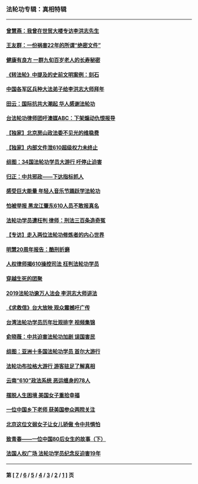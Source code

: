 ### 法轮功专辑：真相特辑
---
#### [曾慧燕：我曾在世贸大楼专访李洪志先生](../../pages/nf4389/n12898729.md?09110430) 
#### [王友群：一份祸害22年的所谓“绝密文件”](../../pages/nf4389/n12871750.md?09110430) 
#### [健康有良方 一群九旬百岁老人的长寿秘密](../../pages/nf4389/n12847475.md?09110430) 
#### [《转法轮》中提及的史前文明案例：刻石](../../pages/nf4389/n12758577.md?09110430) 
#### [中国各军区兵种大法弟子给李洪志大师拜年](../../pages/nf4389/n12750047.md?09110430) 
#### [田云：国际抗共大潮起 华人感谢法轮功](../../pages/nf4389/n12357708.md?09110430) 
#### [台法轮功律师团吁澳媒ABC：下架煽动仇恨报导](../../pages/nf4389/n12279917.md?09110430) 
#### [【独家】北京房山政法委不见光的维稳费](../../pages/nf4389/n12031979.md?09110430) 
#### [【独家】内部文件泄610超级权力未终止](../../pages/nf4389/n12023895.md?09110430) 
#### [组图：34国法轮功学员大游行 吁停止迫害](../../pages/nf4389/n11492658.md?09110430) 
#### [归正：中共邪政——下达指标抓人](../../pages/nf4389/n11474770.md?09110430) 
#### [感受巨大能量 年轻人音乐节踊跃学法轮功](../../pages/nf4389/n11441981.md?09110430) 
#### [怕被举报 黑龙江肇东610人员不敢报真名](../../pages/nf4389/n11436499.md?09110430) 
#### [法轮功学员遭枉判 律师：刑法三百条造奇冤](../../pages/nf4389/n11433943.md?09110430) 
#### [【专访】走入两位法轮功修炼者的内心世界](../../pages/nf4389/n11415623.md?09110430) 
#### [明慧20周年报告：酷刑折磨](../../pages/nf4389/n11387954.md?09110430) 
#### [人权律师揭610操控司法 枉判法轮功学员](../../pages/nf4389/n11313370.md?09110430) 
#### [穿越生死的团聚](../../pages/nf4389/n11258922.md?09110430) 
#### [2019法轮功逾万人法会 李洪志大师讲法](../../pages/nf4389/n11265303.md?09110430) 
#### [《求救信》台大放映 观众震撼吁广传](../../pages/nf4389/n10922251.md?09110430) 
#### [台湾法轮功学员历年壮观排字 视频集锦](../../pages/nf4389/n10878789.md?09110430) 
#### [俞晓薇：中共迫害法轮功加剧 误国害民](../../pages/nf4389/n10859260.md?09110430) 
#### [组图：亚洲十多国法轮功学员 首尔大游行](../../pages/nf4389/n10781149.md?09110430) 
#### [法轮功布拉格大游行 游客驻足了解真相](../../pages/nf4389/n10749360.md?09110430) 
#### [云南“610”政法系统 恶运缠身的78人](../../pages/nf4389/n10747534.md?09110430) 
#### [摆脱人生困境 美国女子重拾幸福](../../pages/nf4389/n10688678.md?09110430) 
#### [一位中国乡下老师 获美国参众两院关注](../../pages/nf4389/n10683927.md?09110430) 
#### [北京这位文弱女子让女儿骄傲 令中共惧怕](../../pages/nf4389/n10668341.md?09110430) 
#### [致青春——一位中国80后女生的故事（下）](../../pages/nf4389/n10642721.md?09110430) 
#### [法国人权广场 法轮功学员纪念反迫害19年](../../pages/nf4389/n10586601.md?09110430) 

---
#### 第 [ [7](./7.md?09110430) / [6](./6.md?09110430) / [5](./5.md?09110430) / [4](./4.md?09110430) / [3](./3.md?09110430) / [2](./2.md?09110430) / [1](./1.md?09110430) ] 页
